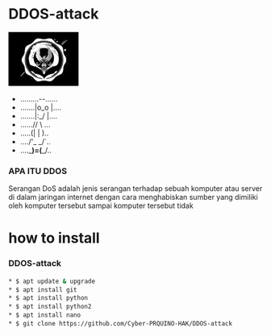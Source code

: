 # DDOS-attack

<img src="gambartools.jpg">

* .........--......
* .......|o_o |....
* .......|:_/ |....
* ......//   \ \...
* .....(|     | )..
* ..../'\_   _/`\..
* ....\___)=(___/..
### APA ITU DDOS
Serangan DoS adalah jenis serangan terhadap sebuah komputer atau server di dalam jaringan internet dengan cara menghabiskan sumber yang dimiliki oleh komputer tersebut sampai komputer tersebut tidak
# how to install
### DDOS-attack
```bash
* $ apt update & upgrade
* $ apt install git
* $ apt install python
* $ apt install python2
* $ apt install nano
* $ git clone https://github.com/Cyber-PRQUINO-HAK/DDOS-attack
```
